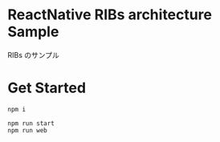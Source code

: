 # ReactNative RIBs architecture Sample

RIBs のサンプル

# Get Started

```
npm i

npm run start
npm run web
```
